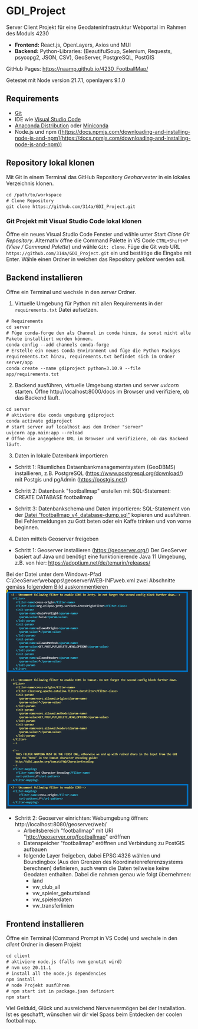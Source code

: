 # GDI_Project
Server Client Projekt für eine Geodateninfrastruktur Webportal im Rahmen des Moduls 4230

- **Frontend:** React.js, OpenLayers, Axios und MUI
- **Backend:** Python-Libraries: (BeautifulSoup, Selenium, Requests, psycopg2, JSON, CSV), GeoServer, PostgreSQL, PostGIS

GitHub Pages: https://naamp.github.io/4230_FootballMap/

Getestet mit Node version 21.7.1, openlayers 9.1.0

## Requirements

- [Git](https://git-scm.com/)
- IDE wie [Visual Studio Code](https://code.visualstudio.com/)
- [Anaconda Distribution](https://www.anaconda.com/products/distribution) oder [Miniconda](https://docs.conda.io/en/latest/miniconda.html)
- Node.js und npm ([https://docs.npmjs.com/downloading-and-installing-node-js-and-npm](https://docs.npmjs.com/downloading-and-installing-node-js-and-npm))

## Repository lokal klonen
Mit Git in einem Terminal das GitHub Repository *Geoharvester* in ein lokales Verzeichnis klonen.

``` shell
cd /path/to/workspace
# Clone Repository
git clone https://github.com/314a/GDI_Project.git
```

### Git Projekt mit Visual Studio Code lokal klonen
Öffne ein neues Visual Studio Code Fenster und wähle unter Start *Clone Git Repository*. Alternativ öffne die Command Palette in VS Code `CTRL+Shift+P` (*View / Command Palette*) und wähle `Git: clone`.
Füge die Git web URL `https://github.com/314a/GDI_Project.git` ein und bestätige die Eingabe mit Enter. Wähle einen Ordner in welchen das Repository *geklont* werden soll.


## Backend installieren
Öffne ein Terminal und wechsle in den *server* Ordner.
1. Virtuelle Umgebung für Python mit allen Requirements in der `requirements.txt` Datei aufsetzen.

```shell
# Requirements
cd server
# Füge conda-forge den als Channel in conda hinzu, da sonst nicht alle Pakete installiert werden können.
conda config --add channels conda-forge
# Erstelle ein neues Conda Environment und füge die Python Packges requirements.txt hinzu, requirements.txt befindet sich im Ordner server/app
conda create --name gdiproject python=3.10.9 --file app/requirements.txt
```

2. Backend ausführen, virtuelle Umgebung starten und server *uvicorn* starten. Öffne http://localhost:8000/docs im Browser und verifiziere, ob das Backend läuft.
``` shell
cd server
# aktiviere die conda umgebung gdiproject
conda activate gdiproject
# start server auf localhost aus dem Ordner "server"
uvicorn app.main:app --reload
# Öffne die angegebene URL im Browser und verifiziere, ob das Backend läuft.
```

3. Daten in lokale Datenbank importieren
- Schritt 1: Räumliches Dataenbankmanagementsystem (GeoDBMS) installieren, z.B. PostgreSQL (https://www.postgresql.org/download/) mit Postgis und pgAdmin (https://postgis.net/)

- Schritt 2: Datenbank "footballmap" erstellen mit SQL-Statement:
CREATE DATABASE footballmap

- Schritt 3: Datenbankschema und Daten importieren:
SQL-Statement von der [Datei "footballmap_v4_database-dump.sql"](preprocessing/Database/) kopieren und ausführen. Bei Fehlermeldungen zu Gott beten oder ein Kaffe trinken und von vorne beginnen.

4. Daten mittels Geoserver freigeben
- Schritt 1: Geoserver installieren (https://geoserver.org/)
Der GeoServer basiert auf Java und benötigt eine funktionierende Java 11 Umgebung, z.B. von hier: https://adoptium.net/de/temurin/releases/

Bei der Datei unter dem Windows-Pfad C:\GeoServer\webapps\geoserver\WEB-INF\web.xml zwei Abschnitte gemäss folgendem Bild auskommentieren
![Bild](docs/Bilder/geoserver-xml.png/)

- Schritt 2: Geoserver einrichten:
Webumgebung öffnen: http://localhost:8080/geoserver/web/
    - Arbeitsbereich "footballmap" mit URI "http://geoserver.org/footballmap" eröffnen
    - Datenspeicher "footballmap" eröffnen und Verbindung zu PostGIS aufbauen
    - folgende Layer freigeben, dabei EPSG:4326 wählen und Boundingbox (Aus den Grenzen des Koordinatenreferenzsystems berechnen) definieren, auch wenn die Daten teilweise keine Geodaten enthalten. Dabei die nahmen genau wie folgt übernehmen:
        - land
        - vw_club_all
        - vw_spieler_geburtsland
        - vw_spielerdaten
        - vw_transferlinien


## Frontend installieren
Öffne ein Terminal (Command Prompt in VS Code) und wechsle in den *client* Ordner in diesem Projekt

``` shell
cd client
# aktiviere node.js (falls nvm genutzt wird)
# nvm use 20.11.1
# install all the node.js dependencies
npm install
# node Projekt ausführen
# npm start ist in package.json definiert
npm start
```



Viel Gelduld, Glück und ausreichend Nervenvermögen bei der Installation. 
Ist es geschafft, wünschen wir dir viel Spass beim Entdecken der coolen footballmap.